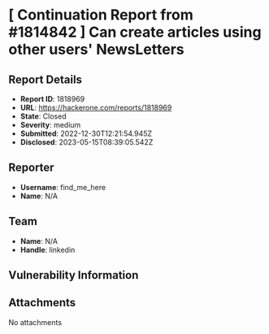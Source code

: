 # [ Continuation Report from #1814842 ] Can create articles using other users' NewsLetters

## Report Details
- **Report ID**: 1818969
- **URL**: https://hackerone.com/reports/1818969
- **State**: Closed
- **Severity**: medium
- **Submitted**: 2022-12-30T12:21:54.945Z
- **Disclosed**: 2023-05-15T08:39:05.542Z

## Reporter
- **Username**: find_me_here
- **Name**: N/A

## Team
- **Name**: N/A
- **Handle**: linkedin

## Vulnerability Information


## Attachments
No attachments
